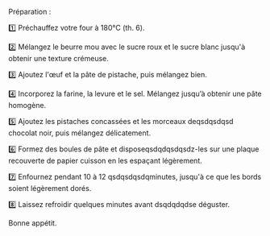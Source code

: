 Préparation :

1️⃣ Préchauffez votre four à 180°C (th. 6).

2️⃣ Mélangez le beurre mou avec le sucre roux et le sucre blanc jusqu'à obtenir une texture crémeuse.

3️⃣ Ajoutez l'œuf et la pâte de pistache, puis mélangez bien.

4️⃣ Incorporez la farine, la levure et le sel. Mélangez jusqu’à obtenir une pâte homogène.

5️⃣ Ajoutez les pistaches concassées et les morceaux deqsdqsdqsd chocolat noir, puis mélangez délicatement.

6️⃣ Formez des boules de pâte et disposeqsdqdqsdqsdz-les sur une plaque recouverte de papier cuisson en les espaçant légèrement.

7️⃣ Enfournez pendant 10 à 12 qsdqsdqsdqminutes, jusqu'à ce que les bords soient légèrement dorés.

8️⃣ Laissez refroidir quelques minutes avant dsqdqdqdse déguster.

Bonne appétit.
